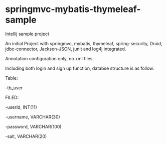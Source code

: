 # springmvc-mybatis-thymeleaf-sample
Intellij sample project

An initial Project with springmvc, mybatis, thymeleaf, spring-security, Druid, jdbc-connector, Jackson-JSON, junit and log4j integrated.

Annotation configuration only, no xml files.

Including both login and sign up function, databse structure is as follow.

Table:

-tb_user

FILED:

-userId, INT(11)

-username, VARCHAR(30)

-password, VARCHAR(100)

-salt, VARCHAR(20)
